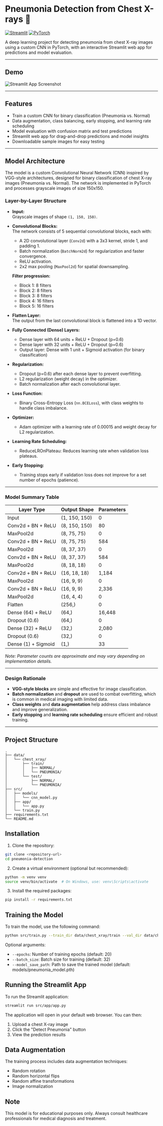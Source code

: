 # Pneumonia Detection from Chest X-rays 🩻

[![Streamlit](https://img.shields.io/badge/built%20with-Streamlit-orange)](https://streamlit.io/)
[![PyTorch](https://img.shields.io/badge/framework-PyTorch-red)](https://pytorch.org/)

A deep learning project for detecting pneumonia from chest X-ray images using a custom CNN in PyTorch, with an interactive Streamlit web app for predictions and model evaluation.

---

## Demo

![Streamlit App Screenshot](demo_screenshot.png) <!-- Add a screenshot or GIF of your app here -->

---

## Features

- Train a custom CNN for binary classification (Pneumonia vs. Normal)
- Data augmentation, class balancing, early stopping, and learning rate scheduling
- Model evaluation with confusion matrix and test predictions
- Streamlit web app for drag-and-drop predictions and model insights
- Downloadable sample images for easy testing

---

## Model Architecture

The model is a custom Convolutional Neural Network (CNN) inspired by VGG-style architectures, designed for binary classification of chest X-ray images (Pneumonia vs. Normal). The network is implemented in PyTorch and processes grayscale images of size 150x150.

### Layer-by-Layer Structure

- **Input:**  
  Grayscale images of shape `(1, 150, 150)`.

- **Convolutional Blocks:**  
  The network consists of 5 sequential convolutional blocks, each with:
  - A 2D convolutional layer (`Conv2d`) with a 3x3 kernel, stride 1, and padding 1.
  - Batch normalization (`BatchNorm2d`) for regularization and faster convergence.
  - ReLU activation.
  - 2x2 max pooling (`MaxPool2d`) for spatial downsampling.

  **Filter progression:**
  - Block 1: 8 filters
  - Block 2: 8 filters
  - Block 3: 8 filters
  - Block 4: 16 filters
  - Block 5: 16 filters

- **Flatten Layer:**  
  The output from the last convolutional block is flattened into a 1D vector.

- **Fully Connected (Dense) Layers:**  
  - Dense layer with 64 units + ReLU + Dropout (p=0.6)
  - Dense layer with 32 units + ReLU + Dropout (p=0.6)
  - Output layer: Dense with 1 unit + Sigmoid activation (for binary classification)

- **Regularization:**  
  - Dropout (p=0.6) after each dense layer to prevent overfitting.
  - L2 regularization (weight decay) in the optimizer.
  - Batch normalization after each convolutional layer.

- **Loss Function:**  
  - Binary Cross-Entropy Loss (`nn.BCELoss`), with class weights to handle class imbalance.

- **Optimizer:**  
  - Adam optimizer with a learning rate of 0.00015 and weight decay for L2 regularization.

- **Learning Rate Scheduling:**  
  - ReduceLROnPlateau: Reduces learning rate when validation loss plateaus.

- **Early Stopping:**  
  - Training stops early if validation loss does not improve for a set number of epochs (patience).

---

### Model Summary Table

| Layer Type         | Output Shape         | Parameters |
|--------------------|---------------------|------------|
| Input              | (1, 150, 150)       | 0          |
| Conv2d + BN + ReLU | (8, 150, 150)       | 80         |
| MaxPool2d          | (8, 75, 75)         | 0          |
| Conv2d + BN + ReLU | (8, 75, 75)         | 584        |
| MaxPool2d          | (8, 37, 37)         | 0          |
| Conv2d + BN + ReLU | (8, 37, 37)         | 584        |
| MaxPool2d          | (8, 18, 18)         | 0          |
| Conv2d + BN + ReLU | (16, 18, 18)        | 1,184      |
| MaxPool2d          | (16, 9, 9)          | 0          |
| Conv2d + BN + ReLU | (16, 9, 9)          | 2,336      |
| MaxPool2d          | (16, 4, 4)          | 0          |
| Flatten            | (256,)              | 0          |
| Dense (64) + ReLU  | (64,)               | 16,448     |
| Dropout (0.6)      | (64,)               | 0          |
| Dense (32) + ReLU  | (32,)               | 2,080      |
| Dropout (0.6)      | (32,)               | 0          |
| Dense (1) + Sigmoid| (1,)                | 33         |

*Note: Parameter counts are approximate and may vary depending on implementation details.*

---

### Design Rationale

- **VGG-style blocks** are simple and effective for image classification.
- **Batch normalization** and **dropout** are used to combat overfitting, which is common in medical imaging with limited data.
- **Class weights** and **data augmentation** help address class imbalance and improve generalization.
- **Early stopping** and **learning rate scheduling** ensure efficient and robust training.

---

## Project Structure

```
.
├── data/
│   └── chest_xray/
│       ├── train/
│       │   ├── NORMAL/
│       │   └── PNEUMONIA/
│       └── test/
│           ├── NORMAL/
│           └── PNEUMONIA/
├── src/
│   ├── models/
│   │   └── cnn_model.py
│   ├── app/
│   │   └── app.py
│   └── train.py
├── requirements.txt
└── README.md
```

## Installation

1. Clone the repository:
```bash
git clone <repository-url>
cd pneumonia-detection
```

2. Create a virtual environment (optional but recommended):
```bash
python -m venv venv
source venv/bin/activate  # On Windows, use: venv\Scripts\activate
```

3. Install the required packages:
```bash
pip install -r requirements.txt
```

## Training the Model

To train the model, use the following command:

```bash
python src/train.py --train_dir data/chest_xray/train --val_dir data/chest_xray/test --epochs 20 --batch_size 32
```

Optional arguments:
- `--epochs`: Number of training epochs (default: 20)
- `--batch_size`: Batch size for training (default: 32)
- `--model_save_path`: Path to save the trained model (default: models/pneumonia_model.pth)

## Running the Streamlit App

To run the Streamlit application:

```bash
streamlit run src/app/app.py
```

The application will open in your default web browser. You can then:
1. Upload a chest X-ray image
2. Click the "Detect Pneumonia" button
3. View the prediction results

## Data Augmentation

The training process includes data augmentation techniques:
- Random rotation
- Random horizontal flips
- Random affine transformations
- Image normalization

## Note

This model is for educational purposes only. Always consult healthcare professionals for medical diagnosis and treatment. 